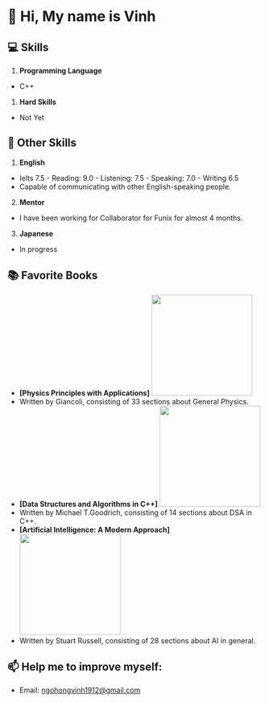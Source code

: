 # 👋 Hi, My name is Vinh
## 💻 Skills
1. **Programming Language**
- C++
1. **Hard Skills**
- Not Yet

## 🌟 Other Skills
1. **English**
- Ielts 7.5 - Reading: 9.0 - Listening: 7.5 - Speaking: 7.0 - Writing 6.5
- Capable of communicating with other English-speaking people.
2. **Mentor**
- I have been working for Collaborator for Funix for almost 4 months.
3. **Japanese**
- In progress
## 📚 Favorite Books
- **[Physics Principles with Applications]** <img src ="https://github.com/user-attachments/assets/429161f1-6cc3-473a-bf5e-2f528e097e6e" width ="200"/>
 - Written by Giancoli, consisting of 33 sections about General Physics.
- **[Data Structures and Algorithms in C++]** <img src ="https://github.com/user-attachments/assets/4aa1f32e-42f7-445b-a523-57365541b1fb" width ="200"/>
 - Written by Michael T.Goodrich, consisting of 14 sections about DSA in C++.
- **[Artificial Intelligence: A Modern Approach]** <img src ="https://github.com/user-attachments/assets/6ca547d5-3848-4b7c-b879-f909c710146a" width ="200"/>
 - Written by Stuart Russell, consisting of 28 sections about AI in general.


## 📫 Help me to improve myself:
- Email: ngohongvinh1912@gmail.com
